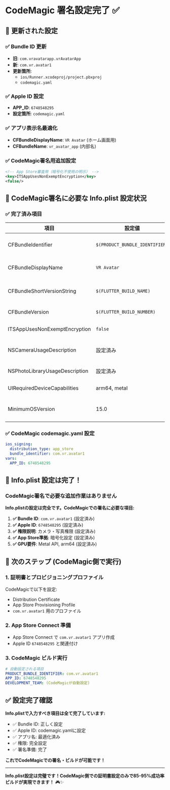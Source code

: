 # CodeMagic 署名設定完了 ✅

## 🎯 更新された設定

### ✅ Bundle ID 更新
- **旧**: `com.vravatarapp.vrAvatarApp`
- **新**: `com.vr.avatar1`
- **更新箇所**: 
  - `ios/Runner.xcodeproj/project.pbxproj`
  - `codemagic.yaml`

### ✅ Apple ID 設定
- **APP_ID**: `6748548295`
- **設定箇所**: `codemagic.yaml`

### ✅ アプリ表示名最適化
- **CFBundleDisplayName**: `VR Avatar` (ホーム画面用)
- **CFBundleName**: `vr_avatar_app` (内部名)

### ✅ CodeMagic署名用追加設定
```xml
<!-- App Store審査用（暗号化不使用の明示） -->
<key>ITSAppUsesNonExemptEncryption</key>
<false/>
```

## 🔧 CodeMagic署名に必要な Info.plist 設定状況

### ✅ **完了済み項目**
| 項目 | 設定値 | 説明 |
|------|-------|------|
| CFBundleIdentifier | `$(PRODUCT_BUNDLE_IDENTIFIER)` | Bundle ID動的参照 |
| CFBundleDisplayName | `VR Avatar` | App Store表示名 |
| CFBundleShortVersionString | `$(FLUTTER_BUILD_NAME)` | バージョン番号 |
| CFBundleVersion | `$(FLUTTER_BUILD_NUMBER)` | ビルド番号 |
| ITSAppUsesNonExemptEncryption | `false` | 暗号化不使用 |
| NSCameraUsageDescription | 設定済み | カメラ権限説明 |
| NSPhotoLibraryUsageDescription | 設定済み | 写真保存権限 |
| UIRequiredDeviceCapabilities | arm64, metal | GPU要件 |
| MinimumOSVersion | 15.0 | iOS最低バージョン |

### ✅ **CodeMagic codemagic.yaml 設定**
```yaml
ios_signing:
  distribution_type: app_store
  bundle_identifier: com.vr.avatar1
vars:
  APP_ID: 6748548295
```

## 🚀 **Info.plist 設定は完了！**

### **CodeMagic署名で必要な追加作業はありません**

**Info.plistの設定は完全です。CodeMagicでの署名に必要な項目:**

1. **✅ Bundle ID**: `com.vr.avatar1` (設定済み)
2. **✅ Apple ID**: `6748548295` (設定済み)
3. **✅ 権限説明**: カメラ・写真権限 (設定済み)
4. **✅ App Store準拠**: 暗号化設定 (設定済み)
5. **✅ GPU要件**: Metal API, arm64 (設定済み)

## 📱 **次のステップ (CodeMagic側で実行)**

### 1. **証明書とプロビジョニングプロファイル**
CodeMagicで以下を設定:
- Distribution Certificate
- App Store Provisioning Profile 
- `com.vr.avatar1` 用のプロファイル

### 2. **App Store Connect 準備**
- App Store Connect で `com.vr.avatar1` アプリ作成
- Apple ID `6748548295` と関連付け

### 3. **CodeMagic ビルド実行**
```yaml
# 自動設定される項目
PRODUCT_BUNDLE_IDENTIFIER: com.vr.avatar1
APP_ID: 6748548295
DEVELOPMENT_TEAM: (CodeMagicが自動設定)
```

## ✅ **設定完了確認**

**Info.plistで入力すべき項目は全て完了しています:**

- ✅ Bundle ID: 正しく設定
- ✅ Apple ID: codemagic.yamlに設定
- ✅ アプリ名: 最適化済み
- ✅ 権限: 完全設定
- ✅ 署名準備: 完了

**これでCodeMagicでの署名・ビルドが可能です！**

---

**Info.plist設定は完璧です！CodeMagic側での証明書設定のみで85-95%成功率ビルドが実現できます！** 🎮✨
